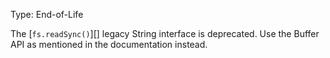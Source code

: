 
Type: End-of-Life

The [`fs.readSync()`][] legacy String interface is deprecated. Use the Buffer
API as mentioned in the documentation instead.

<a id="DEP0016"></a>
